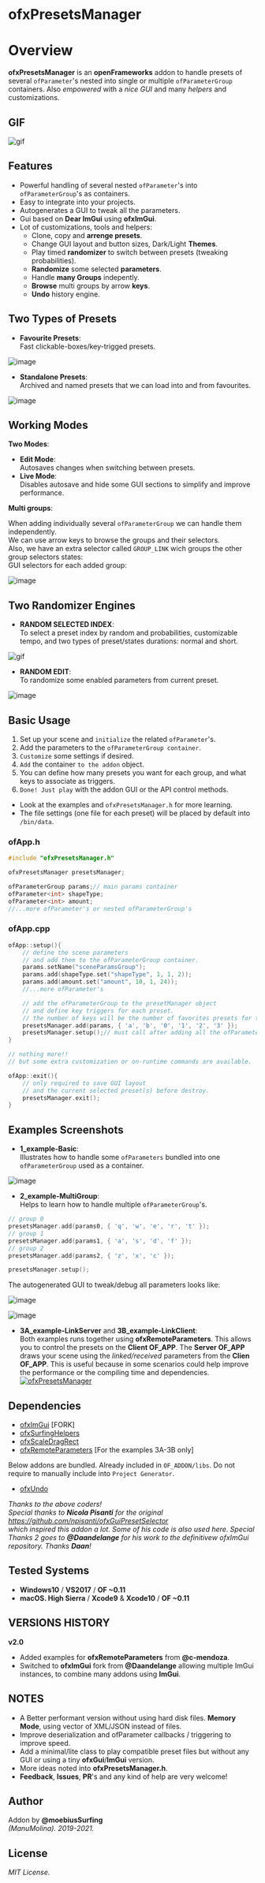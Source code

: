 ofxPresetsManager
=============================

# Overview
**ofxPresetsManager** is an **openFrameworks** addon to handle presets of several `ofParameter`'s nested into single or multiple `ofParameterGroup` containers. Also *empowered* with a *nice GUI* and many *helpers* and customizations.

## GIF
![gif](/readme_images/Capture_ofxPresetsManager.gif?raw=true "gif")  

## Features
- Powerful handling of several nested `ofParameter`'s into `ofParameterGroup`'s as containers.
- Easy to integrate into your projects.
- Autogenerates a GUI to tweak all the parameters.
- Gui based on **Dear ImGui** using **ofxImGui**.
- Lot of customizations, tools and helpers:  
  * Clone, copy and **arrenge presets**.
  * Change GUI layout and button sizes, Dark/Light **Themes**. 
  * Play timed **randomizer** to switch between presets (tweaking probabilities).
  * **Randomize** some selected **parameters**.
  * Handle **many Groups** indepently.
  * **Browse** multi groups by arrow **keys**.
  * **Undo** history engine.

## **Two Types of Presets**

* **Favourite Presets**:  
Fast clickable-boxes/key-trigged presets.  

![image](/readme_images/Capture_favourites.PNG?raw=true "image")  
* **Standalone Presets**:  
Archived and named presets that we can load into and from favourites.  

![image](/readme_images/Capture_standalone.PNG?raw=true "image")  

## Working Modes

**Two Modes**: 
* **Edit Mode**:  
Autosaves changes when switching between presets.  
* **Live Mode**:  
Disables autosave and hide some GUI sections to simplify and improve performance.   

**Multi groups**:  

When adding individually several `ofParameterGroup` we can handle them independently.  
We can use arrow keys to browse the groups and their selectors.  
Also, we have an extra selector called `GROUP_LINK` wich groups the other group selectors states:  
GUI selectors for each added group:  

![image](/readme_images/Capture_multigroupSelectors.PNG?raw=true "image")  

## **Two Randomizer Engines**

* **RANDOM SELECTED INDEX**:  
To select a preset index by random and probabilities, customizable tempo, and two types of preset/states durations: normal and short. 

![gif](/readme_images/Capture_randomizer1.gif?raw=true "gif")  

* **RANDOM EDIT**:  
To randomize some enabled parameters from current preset.  

![image](/readme_images/Capture_randomizer2.PNG?raw=true "image")  

## Basic Usage
1. Set up your scene and `initialize` the related ```ofParameter```'s.
2. Add the parameters to the ```ofParameterGroup container```.
3. ```Customize``` some settings if desired.
4. ```Add``` the container ```to the addon``` object. 
5. You can define how many presets you want for each group, and what keys to associate as triggers.
6. ```Done! Just play``` with the addon GUI or the API control methods.  
- Look at the examples and ```ofxPresetsManager.h``` for more learning.  
- The file settings (one file for each preset) will be placed by default into ```/bin/data```.

### ofApp.h
```.cpp
#include "ofxPresetsManager.h"

ofxPresetsManager presetsManager;

ofParameterGroup params;// main params container
ofParameter<int> shapeType;
ofParameter<int> amount;
//...more ofParameter's or nested ofParameterGroup's
```

### ofApp.cpp
```.cpp
ofApp::setup(){
	// define the scene parameters 
	// and add them to the ofParameterGroup container. 
	params.setName("sceneParamsGroup");	
	params.add(shapeType.set("shapeType", 1, 1, 2));
	params.add(amount.set("amount", 10, 1, 24));
	//...more ofParameter's

	// add the ofParameterGroup to the presetManager object
	// and define key triggers for each preset. 
	// the number of keys will be the number of favorites presets for the added group.
	presetsManager.add(params, { 'a', 'b', '0', '1', '2', '3' });
	presetsManager.setup();// must call after adding all the ofParameterGroup(s)
}

// nothing more!!
// but some extra customization or on-runtime commands are available.

ofApp::exit(){
	// only required to save GUI layout 
	// and the current selected preset(s) before destroy.
	presetsManager.exit();
}
```

## Examples Screenshots

* **1_example-Basic**:  
Illustrates how to handle some ```ofParameters``` bundled into one ```ofParameterGroup``` used as a container.  

![image](/readme_images/Capture-example-Basic.PNG?raw=true "image")  

* **2_example-MultiGroup**:  
Helps to learn how to handle multiple `ofParameterGroup`'s.  
```.cpp
// group 0
presetsManager.add(params0, { 'q', 'w', 'e', 'r', 't' });
// group 1
presetsManager.add(params1, { 'a', 's', 'd', 'f' });
// group 2
presetsManager.add(params2, { 'z', 'x', 'c' });

presetsManager.setup();
```
The autogenerated GUI to tweak/debug all parameters looks like:  

![image](/readme_images/Capture_multigroupParams.PNG?raw=true "image")  
  
![image](/readme_images/Capture-example-MultiGroup.PNG?raw=true "image")  

* **3A_example-LinkServer** and **3B_example-LinkClient**:  
Both examples runs together using **ofxRemoteParameters**. This allows you to control the presets on the **Client OF_APP**. The **Server OF_APP** draws your scene using the *linked/received* parameters from the **Clien OF_APP**. This is useful because in some scenarios could help improve the performance or the compiling time and dependencies.
[![ofxPresetsManager](http://img.youtube.com/vi/kV-t8lIdNRg/0.jpg)](http://www.youtube.com/watch?v=kV-t8lIdNRg "VIDEO")

## Dependencies
* [ofxImGui](https://github.com/Daandelange/ofxImGui/tree/jvcleave) [FORK]
* [ofxSurfingHelpers](https://github.com/moebiussurfing/ofxSurfingHelpers)  
* [ofxScaleDragRect](https://github.com/moebiussurfing/ofxScaleDragRect)
* [ofxRemoteParameters](https://github.com/c-mendoza/ofxRemoteParameters) [For the examples 3A-3B only]

Below addons are bundled. Already included in `OF_ADDON/libs`. Do not require to manually include into `Project Generator`.  
* [ofxUndo](https://github.com/nariakiiwatani/ofxUndo)

*Thanks to the above coders!*  
*Special thanks to **Nicola Pisanti** for the original  
https://github.com/npisanti/ofxGuiPresetSelector  
which inspired this addon a lot. Some of his code is also used here.*
*Special Thanks 2 goes to **@Daandelange** for his work to the definitivew ofxImGui repository. Thanks **Daan**!*

## Tested Systems
- **Windows10** / **VS2017** / **OF ~0.11**
- **macOS. High Sierra** / **Xcode9** & **Xcode10** / **OF ~0.11**

## VERSIONS HISTORY
**v2.0**
* Added examples for **ofxRemoteParameters** from **@c-mendoza**.
* Switched to **ofxImGui** fork from **@Daandelange** allowing multiple ImGui instances, to combine many addons using **ImGui**.

## NOTES
* A Better performant version without using hard disk files. **Memory Mode**, using vector of XML/JSON instead of files.
* Improve deserialization and ofParameter callbacks / triggering to improve speed.
* Add a minimal/lite class to play compatible preset files but without any GUI or using a tiny **ofxGui**/**ImGui** version.
* More ideas noted into **ofxPresetsManager.h**.   
* **Feedback**, **Issues**, **PR**'s and any kind of help are very welcome!

## Author
Addon by **@moebiusSurfing**  
*(ManuMolina). 2019-2021.*

## License
*MIT License.*